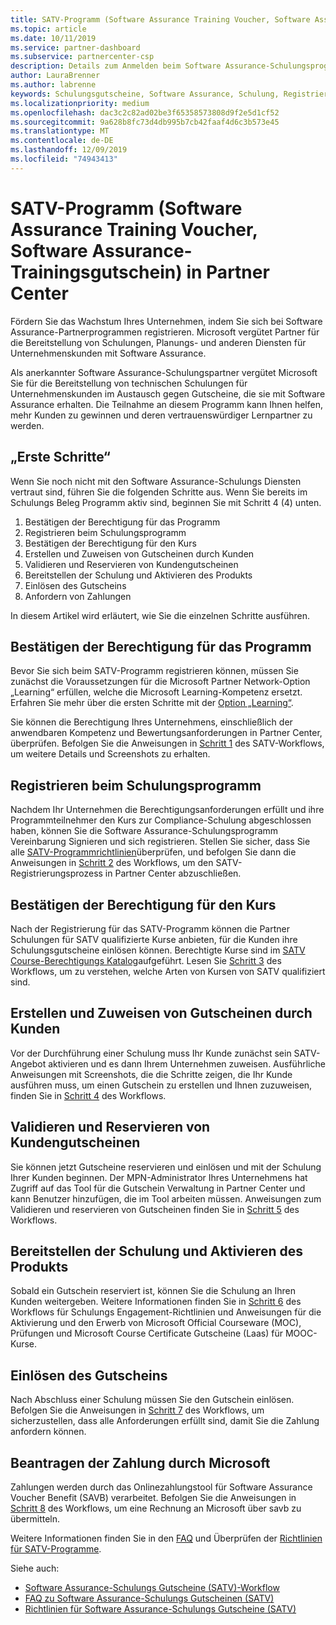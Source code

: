 ```yaml
---
title: SATV-Programm (Software Assurance Training Voucher, Software Assurance-Schulungsgutschein) in Partner Center | Partner Center
ms.topic: article
ms.date: 10/11/2019
ms.service: partner-dashboard
ms.subservice: partnercenter-csp
description: Details zum Anmelden beim Software Assurance-Schulungsprogramm, damit Sie für die Bereitstellung von Schulungen und Planung für Unternehmenskunden kompensiert werden können.
author: LauraBrenner
ms.author: labrenne
keywords: Schulungsgutscheine, Software Assurance, Schulung, Registrieren bei SATV, SATV
ms.localizationpriority: medium
ms.openlocfilehash: dac3c2c82ad02be3f65358573808d9f2e5d1cf52
ms.sourcegitcommit: 9a628b8fc73d4db995b7cb42faaf4d6c3b573e45
ms.translationtype: MT
ms.contentlocale: de-DE
ms.lasthandoff: 12/09/2019
ms.locfileid: "74943413"
---
```

# <a name="software-assurance-training-voucher-satv-program-in-partner-center"></a>SATV-Programm (Software Assurance Training Voucher, Software Assurance-Trainingsgutschein) in Partner Center

Fördern Sie das Wachstum Ihres Unternehmen, indem Sie sich bei Software Assurance-Partnerprogrammen registrieren. Microsoft vergütet Partner für die Bereitstellung von Schulungen, Planungs- und anderen Diensten für Unternehmenskunden mit Software Assurance. 

Als anerkannter Software Assurance-Schulungspartner vergütet Microsoft Sie für die Bereitstellung von technischen Schulungen für Unternehmenskunden im Austausch gegen Gutscheine, die sie mit Software Assurance erhalten. Die Teilnahme an diesem Programm kann Ihnen helfen, mehr Kunden zu gewinnen und deren vertrauenswürdiger Lernpartner zu werden.

## <a name="get-started"></a>„Erste Schritte“

Wenn Sie noch nicht mit den Software Assurance-Schulungs Diensten vertraut sind, führen Sie die folgenden Schritte aus. Wenn Sie bereits im Schulungs Beleg Programm aktiv sind, beginnen Sie mit Schritt 4 (4) unten. 

1. Bestätigen der Berechtigung für das Programm
2. Registrieren beim Schulungsprogramm
3. Bestätigen der Berechtigung für den Kurs
4. Erstellen und Zuweisen von Gutscheinen durch Kunden
5. Validieren und Reservieren von Kundengutscheinen
6. Bereitstellen der Schulung und Aktivieren des Produkts
7. Einlösen des Gutscheins
8. Anfordern von Zahlungen

In diesem Artikel wird erläutert, wie Sie die einzelnen Schritte ausführen.

## <a name="confirm-program-eligibility"></a>Bestätigen der Berechtigung für das Programm

Bevor Sie sich beim SATV-Programm registrieren können, müssen Sie zunächst die Voraussetzungen für die Microsoft Partner Network-Option „Learning“ erfüllen, welche die Microsoft Learning-Kompetenz ersetzt. Erfahren Sie mehr über die ersten Schritte mit der [Option „Learning“](https://partner.microsoft.com/membership/learning-partners).

Sie können die Berechtigung Ihres Unternehmens, einschließlich der anwendbaren Kompetenz und Bewertungsanforderungen in Partner Center, überprüfen. Befolgen Sie die Anweisungen in [Schritt 1](https://query.prod.cms.rt.microsoft.com/cms/api/am/binary/RE3krfK) des SATV-Workflows, um weitere Details und Screenshots zu erhalten.

## <a name="enroll-in-the-training-program"></a>Registrieren beim Schulungsprogramm

Nachdem Ihr Unternehmen die Berechtigungsanforderungen erfüllt und ihre Programmteilnehmer den Kurs zur Compliance-Schulung abgeschlossen haben, können Sie die Software Assurance-Schulungsprogramm Vereinbarung Signieren und sich registrieren. Stellen Sie sicher, dass Sie alle [SATV-Programmrichtlinien](https://query.prod.cms.rt.microsoft.com/cms/api/am/binary/RE3koEP)überprüfen, und befolgen Sie dann die Anweisungen in [Schritt 2](https://query.prod.cms.rt.microsoft.com/cms/api/am/binary/RE3krfK) des Workflows, um den SATV-Registrierungsprozess in Partner Center abzuschließen.   


## <a name="confirm-course-eligibility"></a>Bestätigen der Berechtigung für den Kurs
Nach der Registrierung für das SATV-Programm können die Partner Schulungen für SATV qualifizierte Kurse anbieten, für die Kunden ihre Schulungsgutscheine einlösen können. Berechtigte Kurse sind im [SATV Course-Berechtigungs Katalog](https://savl-catalog.microsoft.com/)aufgeführt. Lesen Sie [Schritt 3](https://query.prod.cms.rt.microsoft.com/cms/api/am/binary/RE3krfK) des Workflows, um zu verstehen, welche Arten von Kursen von SATV qualifiziert sind.

## <a name="have-customer-create-and-assign-voucher"></a>Erstellen und Zuweisen von Gutscheinen durch Kunden

Vor der Durchführung einer Schulung muss Ihr Kunde zunächst sein SATV-Angebot aktivieren und es dann Ihrem Unternehmen zuweisen. Ausführliche Anweisungen mit Screenshots, die die Schritte zeigen, die Ihr Kunde ausführen muss, um einen Gutschein zu erstellen und Ihnen zuzuweisen, finden Sie in [Schritt 4](https://query.prod.cms.rt.microsoft.com/cms/api/am/binary/RE3krfK) des Workflows.

## <a name="validate-and-reserve-customer-vouchers"></a>Validieren und Reservieren von Kundengutscheinen

Sie können jetzt Gutscheine reservieren und einlösen und mit der Schulung Ihrer Kunden beginnen. Der MPN-Administrator Ihres Unternehmens hat Zugriff auf das Tool für die Gutschein Verwaltung in Partner Center und kann Benutzer hinzufügen, die im Tool arbeiten müssen. Anweisungen zum Validieren und reservieren von Gutscheinen finden Sie in [Schritt 5](https://query.prod.cms.rt.microsoft.com/cms/api/am/binary/RE3krfK) des Workflows.

## <a name="deliver-training-and-activate-product"></a>Bereitstellen der Schulung und Aktivieren des Produkts

Sobald ein Gutschein reserviert ist, können Sie die Schulung an Ihren Kunden weitergeben. Weitere Informationen finden Sie in [Schritt 6](https://query.prod.cms.rt.microsoft.com/cms/api/am/binary/RE3krfK) des Workflows für Schulungs Engagement-Richtlinien und Anweisungen für die Aktivierung und den Erwerb von Microsoft Official Courseware (MOC), Prüfungen und Microsoft Course Certificate Gutscheine (Laas) für MOOC-Kurse.

## <a name="redeem-voucher"></a>Einlösen des Gutscheins

Nach Abschluss einer Schulung müssen Sie den Gutschein einlösen. Befolgen Sie die Anweisungen in [Schritt 7](https://query.prod.cms.rt.microsoft.com/cms/api/am/binary/RE3krfK) des Workflows, um sicherzustellen, dass alle Anforderungen erfüllt sind, damit Sie die Zahlung anfordern können. 


## <a name="request-payment-from-microsoft"></a>Beantragen der Zahlung durch Microsoft

Zahlungen werden durch das Onlinezahlungstool für Software Assurance Voucher Benefit (SAVB) verarbeitet. Befolgen Sie die Anweisungen in [Schritt 8](https://query.prod.cms.rt.microsoft.com/cms/api/am/binary/RE3krfK) des Workflows, um eine Rechnung an Microsoft über savb zu übermitteln. 

Weitere Informationen finden Sie in den [FAQ](https://query.prod.cms.rt.microsoft.com/cms/api/am/binary/RE3kz5o) und Überprüfen der [Richtlinien für SATV-Programme](https://query.prod.cms.rt.microsoft.com/cms/api/am/binary/RE3koEP).

Siehe auch:

- [Software Assurance-Schulungs Gutscheine (SATV)-Workflow](https://query.prod.cms.rt.microsoft.com/cms/api/am/binary/RE3krfK)
- [FAQ zu Software Assurance-Schulungs Gutscheinen (SATV)](https://query.prod.cms.rt.microsoft.com/cms/api/am/binary/RE3kz5o)
- [Richtlinien für Software Assurance-Schulungs Gutscheine (SATV)](https://query.prod.cms.rt.microsoft.com/cms/api/am/binary/RE3koEP)

